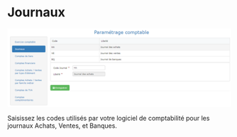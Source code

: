 # Journaux

![](../../../.gitbook/assets/compte_par_journal.png)

Saisissez les codes utilisés par votre logiciel de comptabilité pour les journaux Achats, Ventes, et Banques.

